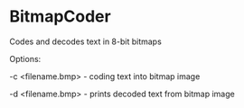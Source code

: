 # BitmapCoder
Codes and decodes text in 8-bit bitmaps

Options:

  -c <filename.bmp> <text to code> - coding text into bitmap image
  
  -d <filename.bmp> - prints decoded text from bitmap image
